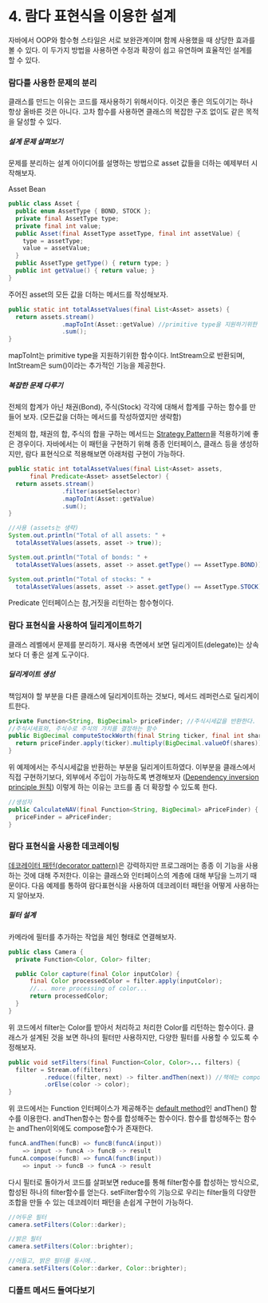 # 4. 람다 표현식을 이용한 설계

자바에서 OOP와 함수형 스타일은 서로 보완관계이며 함께 사용했을 때 상당한 효과를 볼 수 있다. 이 두가지 방법을 사용하면 수정과 확장이 쉽고 유연하며 효율적인 설계를 할 수 있다.

### 람다를 사용한 문제의 분리

클래스를 만드는 이유는 코드를 재사용하기 위해서이다. 이것은 좋은 의도이기는 하나 항상 올바른 것은 아니다. 고차 함수를 사용하면 클래스의 복잡한 구조 없이도 같은 목적을 달성할 수 있다.

##### 설계 문제 살펴보기

문제를 분리하는 설계 아이디어를 설명하는 방법으로 asset 값들을 더하는 예제부터 시작해보자.

Asset Bean

```java
public class Asset {
  public enum AssetType { BOND, STOCK }; 
  private final AssetType type;
  private final int value;
  public Asset(final AssetType assetType, final int assetValue) {
    type = assetType;
    value = assetValue;
  }
  public AssetType getType() { return type; }
  public int getValue() { return value; }
}
```

주어진 asset의 모든 값을 더하는 메서드를 작성해보자.

```java
public static int totalAssetValues(final List<Asset> assets) {
  return assets.stream()
               .mapToInt(Asset::getValue) //primitive type을 지원하기위한 맵
               .sum();
}
```

mapToInt는 primitive type을 지원하기위한 함수이다. IntStream으로 반환되며, IntStream은 sum\(\)이라는 추가적인 기능을 제공한다.

##### 복잡한 문제 다루기

전체의 합계가 아닌 채권\(Bond\), 주식\(Stock\) 각각에 대해서 합계를 구하는 함수를 만들어 보자. \(모든값을 더하는 메서드를 작성하였지만 생략함\)

전체의 합, 채권의 합, 주식의 합을 구하는 메서드는 [Strategy Pattern](http://www.insford.com/wiki/Wiki.jsp?page=%EA%B0%9D%EC%B2%B4%EC%A7%80%ED%96%A5%26%EB%94%94%EC%9E%90%EC%9D%B8%ED%8C%A8%ED%84%B4#section-_EA_B0_9D_EC_B2_B4_EC_A7_80_ED_96_A5_26_EB_94_94_EC_9E_90_EC_9D_B8_ED_8C_A8_ED_84_B4-StrategyPattern)을 적용하기에 좋은 경우이다. 자바에서는 이 패턴을 구현하기 위해 종종 인터페이스, 클래스 등을 생성하지만, 람다 표현식으로 적용해보면 아래처럼 구현이 가능하다.

```java
public static int totalAssetValues(final List<Asset> assets,
      final Predicate<Asset> assetSelector) {
  return assets.stream()
               .filter(assetSelector)
               .mapToInt(Asset::getValue)
               .sum();
}

//사용 (assets는 생략)
System.out.println("Total of all assets: " + 
  totalAssetValues(assets, asset -> true));

System.out.println("Total of bonds: " + 
  totalAssetValues(assets, asset -> asset.getType() == AssetType.BOND));

System.out.println("Total of stocks: " + 
  totalAssetValues(assets, asset -> asset.getType() == AssetType.STOCK));
```

Predicate 인터페이스는 참,거짓을 리턴하는 함수형이다.

### 람다 표현식을 사용하여 딜리게이트하기

클래스 레벨에서 문제를 분리하기. 재사용 측면에서 보면 딜리게이트\(delegate\)는 상속보다 더 좋은 설계 도구이다.

##### 딜리게이트 생성

책임져야 할 부분을 다른 클래스에 딜리게이트하는 것보다, 메서드 레퍼런스로 딜리게이트한다.

```java
private Function<String, BigDecimal> priceFinder; //주식시세값을 반환한다.
//주식시세표와, 주식수로 주식의 가치를 결정하는 함수
public BigDecimal computeStockWorth(final String ticker, final int shares) {
  return priceFinder.apply(ticker).multiply(BigDecimal.valueOf(shares));
}
```

위 예제에서는 주식시세값을 반환하는 부분을 딜리게이트하였다. 이부분을 클래스에서 직접 구현하기보다, 외부에서 주입이 가능하도록 변경해보자 \([Dependency inversion principle 원칙](http://www.insford.com/wiki/Wiki.jsp?page=%EA%B0%9D%EC%B2%B4%EC%A7%80%ED%96%A5%26%EB%94%94%EC%9E%90%EC%9D%B8%ED%8C%A8%ED%84%B4#section-_EA_B0_9D_EC_B2_B4_EC_A7_80_ED_96_A5_26_EB_94_94_EC_9E_90_EC_9D_B8_ED_8C_A8_ED_84_B4-_EC_9D_98_EC_A1_B4_EA_B4_80_EA_B3_84_EC_97_AD_EC_A0_84_EC_9B_90_EC_B9_99DIPDependencyInversionPrinciple)\) 이렇게 하는 이유는 코드를 좀 더 확장할 수 있도록 한다.

```java
//생성자
public CalculateNAV(final Function<String, BigDecimal> aPriceFinder) {
  priceFinder = aPriceFinder;
}
```

### 람다 표현식을 사용한 데코레이팅

[데코레이터 패턴\(decorator pattern\)](http://insford.com/wiki/Wiki.jsp?page=%EA%B0%9D%EC%B2%B4%EC%A7%80%ED%96%A5%26%EB%94%94%EC%9E%90%EC%9D%B8%ED%8C%A8%ED%84%B4#section-_EA_B0_9D_EC_B2_B4_EC_A7_80_ED_96_A5_26_EB_94_94_EC_9E_90_EC_9D_B8_ED_8C_A8_ED_84_B4-DecoratorPattern)은 강력하지만 프로그래머는 종종 이 기능을 사용하는 것에 대해 주저한다. 이유는 클래스와 인터페이스의 계층에 대해 부담을 느끼기 때문이다.  다음 예제를 통하여 람다표현식을 사용하여 데코레이터 패턴을 어떻게 사용하는지 알아보자.

##### 필터 설계

카메라에 필터를 추가하는 작업을 체인 형태로 연결해보자.

```java
public class Camera {  
  private Function<Color, Color> filter;

  public Color capture(final Color inputColor) {
      final Color processedColor = filter.apply(inputColor);
      //... more processing of color...
      return processedColor;
  }
}
```

위 코드에서 filter는 Color를 받아서 처리하고 처리한 Color를 리턴하는 함수이다. 클래스가 설계된 것을 보면 하나의 필터만 사용하지만, 다양한 필터를 사용할 수 있도록 수정해보자.

```java
public void setFilters(final Function<Color, Color>... filters) {
  filter = Stream.of(filters)
          .reduce((filter, next) -> filter.andThen(next)) //책에는 compose로 작성되었는데, 잘못나온것 같음...
          .orElse(color -> color);
}
```

위 코드에서는 Function 인터페이스가 제공해주는 [default method](https://docs.oracle.com/javase/tutorial/java/IandI/defaultmethods.html)인 andThen\(\) 함수를 이용한다. andThen함수는 함수를 합성해주는 함수이다. 함수를 합성해주는 함수는 andThen이외에도 compose함수가 존재한다.

```java
funcA.andThen(funcB) => funcB(funcA(input))
    => input -> funcA -> funcB -> result
funcA.compose(funcB) => funcA(funcB(input))
    => input -> funcB -> funcA -> result
```

다시 필터로 돌아가서 코드를 살펴보면 reduce를 통해 filter함수를 합성하는 방식으로, 합성된 하나의 filter함수를 얻는다. setFilter함수의 기능으로 우리는 filter들의 다양한 조합을 만들 수 있는 데코레이터 패턴을 손쉽게 구현이 가능하다.

```java
//어두운 필터
camera.setFilters(Color::darker);

//밝은 필터
camera.setFilters(Color::brighter);

//어둡고, 밝은 필터를 동시에..
camera.setFilters(Color::darker, Color::brighter);

```

### 디폴트 메서드 들여다보기



